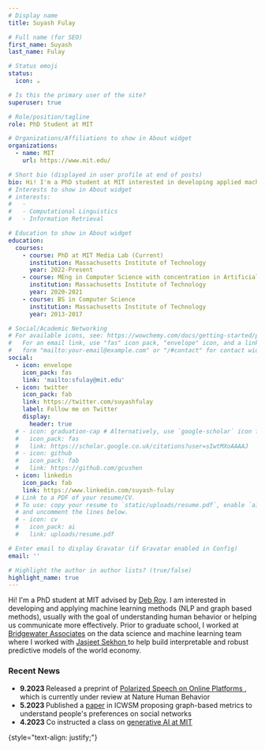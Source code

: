 ```yaml
---
# Display name
title: Suyash Fulay

# Full name (for SEO)
first_name: Suyash  
last_name: Fulay

# Status emoji
status:
  icon: ☕️

# Is this the primary user of the site?
superuser: true

# Role/position/tagline
role: PhD Student at MIT

# Organizations/Affiliations to show in About widget
organizations:
  - name: MIT
    url: https://www.mit.edu/

# Short bio (displayed in user profile at end of posts)
bio: Hi! I'm a PhD student at MIT interested in developing applied machine learning methods that better help us understand people and social systems.
# Interests to show in About widget
# interests:
#   - 
#   - Computational Linguistics
#   - Information Retrieval

# Education to show in About widget
education:
  courses:
    - course: PhD at MIT Media Lab (Current)
      institution: Massachusetts Institute of Technology
      year: 2022-Present
    - course: MEng in Computer Science with concentration in Artificial Intelligence
      institution: Massachusetts Institute of Technology
      year: 2020-2021
    - course: BS in Computer Science
      institution: Massachusetts Institute of Technology
      year: 2013-2017

# Social/Academic Networking
# For available icons, see: https://wowchemy.com/docs/getting-started/page-builder/#icons
#   For an email link, use "fas" icon pack, "envelope" icon, and a link in the
#   form "mailto:your-email@example.com" or "/#contact" for contact widget.
social:
  - icon: envelope
    icon_pack: fas
    link: 'mailto:sfulay@mit.edu'
  - icon: twitter
    icon_pack: fab
    link: https://twitter.com/suyashfulay
    label: Follow me on Twitter
    display:
      header: true
  # - icon: graduation-cap # Alternatively, use `google-scholar` icon from `ai` icon pack
  #   icon_pack: fas
  #   link: https://scholar.google.co.uk/citations?user=sIwtMXoAAAAJ
  # - icon: github
  #   icon_pack: fab
  #   link: https://github.com/gcushen
  - icon: linkedin
    icon_pack: fab
    link: https://www.linkedin.com/suyash-fulay
  # Link to a PDF of your resume/CV.
  # To use: copy your resume to `static/uploads/resume.pdf`, enable `ai` icons in `params.yaml`,
  # and uncomment the lines below.
  # - icon: cv
  #   icon_pack: ai
  #   link: uploads/resume.pdf

# Enter email to display Gravatar (if Gravatar enabled in Config)
email: ''

# Highlight the author in author lists? (true/false)
highlight_name: true
---
```

<p>
Hi! I'm a PhD student at MIT advised by <a href="https://www.media.mit.edu/people/dkroy/overview"> Deb Roy</a>. I am interested in developing and applying machine learning methods (NLP and graph based methods), usually with the goal of understanding human behavior or helping us communicate more effectively. Prior to graduate school, I worked at <a href="https://www.bridgewater.com">Bridgewater Associates</a> on the data science and machine learning team where I worked with <a href="https://statistics.yale.edu/people/jas-sekhon"> Jasjeet Sekhon </a> to help build interpretable and robust predictive models of the world economy.
</p>

<h3> Recent News </h3>

* <strong> 9.2023 </strong> Released a preprint of <a href="https://assets.researchsquare.com/files/rs-3304585/v1/24f530ad-7940-4afe-afac-7f59775d2487.pdf?c=1697639901">  Polarized Speech on Online Platforms </a>, which is currently under review at Nature Human Behavior
* <strong> 5.2023 </strong> Published a <a href="https://ojs.aaai.org/index.php/ICWSM/article/view/22220"> paper</a> in ICWSM proposing graph-based metrics to understand people's preferences on social networks 
* <strong> 4.2023 </strong> Co instructed a class on <a href="https://ai4comm.media.mit.edu/"> generative AI at MIT</a>

{style="text-align: justify;"}
